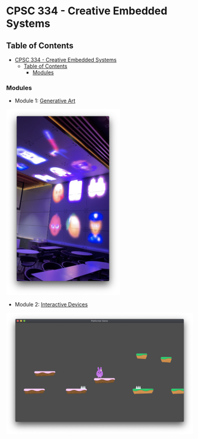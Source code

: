 # CPSC 334 - Creative Embedded Systems

## Table of Contents

- [CPSC 334 - Creative Embedded Systems](#cpsc-334---creative-embedded-systems)
  - [Table of Contents](#table-of-contents)
    - [Modules](#modules)

### Modules

- Module 1: [Generative Art](./1_generative_art/)

<img src="./1_generative_art/docs/inside.png" height="500px"/>

- Module 2: [Interactive Devices](./2_interactive_devices/)

![Int Devices](./2_interactive_devices/2_performance_device/docs/screen.png)
